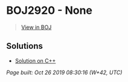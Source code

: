 # BOJ2920 - None

> [View in BOJ](https://www.acmicpc.net/problem/2920)

## Solutions
- [Solution on C++](2920%20음계.cpp)


_Page built: Oct 26 2019 08:30:16 (W+42, UTC)_
